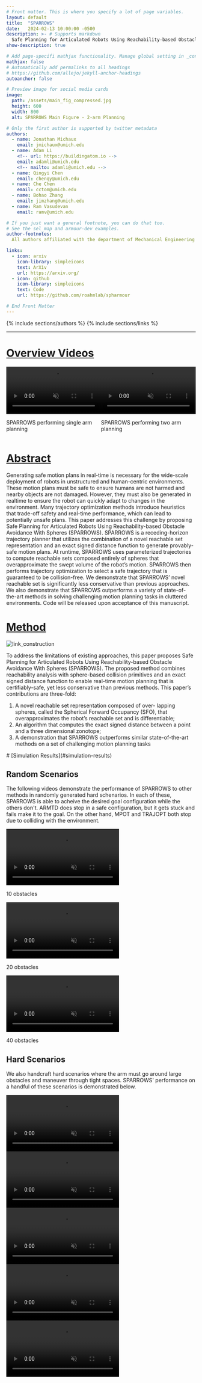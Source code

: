 ```yaml
---
# Front matter. This is where you specify a lot of page variables.
layout: default
title:  "SPARROWS"
date:   2024-02-13 10:00:00 -0500
description: >- # Supports markdown
  Safe Planning for Articulated Robots Using Reachability-based Obstacle Avoidance With Spheres
show-description: true

# Add page-specifi mathjax functionality. Manage global setting in _config.yml
mathjax: false
# Automatically add permalinks to all headings
# https://github.com/allejo/jekyll-anchor-headings
autoanchor: false

# Preview image for social media cards
image:
  path: /assets/main_fig_compressed.jpg
  height: 600
  width: 800
  alt: SPARROWS Main Figure - 2-arm Planning

# Only the first author is supported by twitter metadata
authors:
  - name: Jonathan Michaux
    email: jmichaux@umich.edu
  - name: Adam Li
    <!-- url: https://buildingatom.io -->
    email: adamli@umich.edu
    <!-- mailto: adamli@umich.edu -->
  - name: Qingyi Chen
    email: chenqy@umich.edu
  - name: Che Chen
    email: cctom@umich.edu
  - name: Bohao Zhang
    email: jimzhang@umich.edu
  - name: Ram Vasudevan
    email: ramv@umich.edu

# If you just want a general footnote, you can do that too.
# See the sel_map and armour-dev examples.
author-footnotes:
  All authors affiliated with the department of Mechanical Engineering and Department of Robotics of the University of Michigan, Ann Arbor.

links:
  - icon: arxiv
    icon-library: simpleicons
    text: ArXiv
    url: https://arxiv.org/
  - icon: github
    icon-library: simpleicons
    text: Code
    url: https://github.com/roahmlab/spharmour

# End Front Matter
---
```

<!-- <head>
<meta charset="UTF-8">
<meta name="viewport" content="width=device-width, initial-scale=1.0">
<title>Video Gallery</title>
<style>
    .video-container {
        display: flex;
        flex-wrap: wrap;
        justify-content: space-between; /* or space-around */
        margin: 0 -10px; /* Adjust according to your needs */
    }
    .video-item {
        width: calc(33.33% - 20px); /* Adjust the width according to your needs */
        margin: 10px;
    }
    .video-item video {
        width: 100%;
        height: auto;
    }
</style>
</head> -->

{% include sections/authors %}
{% include sections/links %}

---

# [Overview Videos](#overview-videos)
<div class="fullwidth video-container" style="display:flex;flex-wrap:nowrap;">
<div class="video-item">
<video preload="auto" disablepictureinpicture controls playsinline class="autoplay-in-frame" muted loop style="display: block; width:100%; height: auto;">
    <source src="assets/sparrows_single_arm_demo.mp4" type="video/mp4">
    Your browser does not support the video tag.
</video>
<p> SPARROWS performing single arm planning </p>
</div>
<div class="video-item">
<video preload="auto" disablepictureinpicture controls playsinline class="autoplay-in-frame" muted loop style="display: block; width:100%; height: auto;">
    <source src="assets/sparrows_two_arm_demo.mp4" type="video/mp4">
    Your browser does not support the video tag.
</video>
<p> SPARROWS performing two arm planning </p>
</div>
</div>

<div markdown="1" class="content-block justify grey">

# [Abstract](#abstract)
Generating safe motion plans in real-time is necessary for the wide-scale
deployment of robots in unstructured and human-centric environments. These
motion plans must be safe to ensure humans are not harmed and nearby objects are
not damaged. However, they must also be generated in realtime to ensure the
robot can quickly adapt to changes in the environment. Many trajectory
optimization methods introduce heuristics that trade-off safety and real-time
performance, which can lead to potentially unsafe plans. This paper addresses
this challenge by proposing Safe Planning for Articulated Robots Using
Reachability-based Obstacle Avoidance With Spheres (SPARROWS). SPARROWS is a
receding-horizon trajectory planner that utilizes the combination of a novel
reachable set representation and an exact signed distance function to generate
provably-safe motion plans. At runtime, SPARROWS uses parameterized trajectories
to compute reachable sets composed entirely of spheres that overapproximate the
swept volume of the robot’s motion. SPARROWS then performs trajectory
optimization to select a safe trajectory that is guaranteed to be
collision-free. We demonstrate that SPARROWS’ novel reachable set is
significantly less conservative than previous approaches.  We also demonstrate
that SPARROWS outperforms a variety of state-of-the-art methods in solving
challenging motion planning tasks in cluttered environments. Code will be
released upon acceptance of this manuscript.

</div>

<div markdown="1" class="justify">

# [Method](#method)

![link_construction](./assets/sfo_link_construction.png)

<!-- # Contributions -->
To address the limitations of existing approaches, this paper proposes Safe
Planning for Articulated Robots Using Reachability-based Obstacle Avoidance With
Spheres (SPARROWS). The proposed method combines reachability analysis with
sphere-based collision primitives and an exact signed distance function to
enable real-time motion planning that is certifiably-safe, yet less conservative
than previous methods. This paper’s contributions are three-fold:
1. A novel reachable set representation composed of over- lapping spheres,
   called the Spherical Forward Occupancy (SFO), that overapproximates the
   robot’s reachable set and is differentiable;
2. An algorithm that computes the exact signed distance between a point and a
   three dimensional zonotope;
3. A demonstration that SPARROWS outperforms similar state-of-the-art methods on
   a set of challenging motion planning tasks

</div>

<div markdown="1" class="content-block grey justify">
# [Simulation Results](#simulation-results)

## Random Scenarios

The following videos demonstrate the performance of SPARROWS to other methods in randomly generated hard schenarios.
In each of these, SPARROWS is able to acheive the desired goal configuration while the others don't.
ARMTD does stop in a safe configuration, but it gets stuck and fails make it to the goal.
On the other hand, MPOT and TRAJOPT both stop due to colliding with the environment.

<div class="video-container">
    <div class="video-item">
        <video controls disablepictureinpicture playsinline muted class="autoplay-in-frame" loop>
            <source src="assets/combined_10_obstacles.mp4" type="video/mp4">
            Your browser does not support the video tag.
        </video>
        <p> 10 obstacles</p>
    </div>
    <div class="video-item">
        <video controls disablepictureinpicture playsinline muted class="autoplay-in-frame" loop>
            <source src="assets/combined_20_obstacles.mp4" type="video/mp4">
            Your browser does not support the video tag.
        </video>
        <p> 20 obstacles</p>
    </div>
    <div class="video-item">
        <video controls disablepictureinpicture playsinline muted class="autoplay-in-frame" loop>
            <source src="assets/combined_40_obstacles.mp4" type="video/mp4">
            Your browser does not support the video tag.
        </video>
        <p> 40 obstacles</p>
    </div>
    <!-- Repeat the above structure for more videos -->
</div>

## Hard Scenarios

We also handcraft hard scenarios where the arm must go around large obstacles and maneuver through tight spaces.
SPARROWS' performance on a handful of these scenarios is demonstrated below.

<div class="video-container">
    <div class="video-item tighter">
        <video controls disablepictureinpicture playsinline muted class="autoplay-in-frame" loop>
            <source src="assets/sparrows_hard_scenarios_2.mp4" type="video/mp4">
            Your browser does not support the video tag.
        </video>
    </div>
    <div class="video-item tighter">
        <video controls disablepictureinpicture playsinline muted class="autoplay-in-frame" loop>
            <source src="assets/sparrows_hard_scenarios_3.mp4" type="video/mp4">
            Your browser does not support the video tag.
        </video>
    </div>
    <div class="video-item tighter">
        <video controls disablepictureinpicture playsinline muted class="autoplay-in-frame" loop>
            <source src="assets/sparrows_hard_scenarios_4.mp4" type="video/mp4">
            Your browser does not support the video tag.
        </video>
    </div>
    <div class="video-item tighter">
        <video controls disablepictureinpicture playsinline muted class="autoplay-in-frame" loop>
            <source src="assets/sparrows_hard_scenarios_8.mp4" type="video/mp4">
            Your browser does not support the video tag.
        </video>
    </div>
    <div class="video-item tighter">
        <video controls disablepictureinpicture playsinline muted class="autoplay-in-frame" loop>
            <source src="assets/sparrows_hard_scenarios_11.mp4" type="video/mp4">
            Your browser does not support the video tag.
        </video>
    </div>
</div>

</div>

<!-- <div markdown="1" class="content-block grey justify">
# [Citation](#citation)

*Insert whatever message*

```bibtex
@article{michaux2024sparrows,
  title={Safe Planning for Articulated Robots Using Reachability-based Obstacle Avoidance With Spheres},
  author={Jonathan Michaux and Adam Li and Qingyi Chen and Che Chen and Bohao Zhang and Ram Vasudevan},
  journal={ArXiv},
  year={2024},
  volume={},
}
```
</div> -->


<!-- below are some special scripts -->
<script>
  // Get all video elements
  const videos = document.querySelectorAll('.autoplay-in-frame');

  // Create an IntersectionObserver instance for each video
  videos.forEach(video => {
    const observer = new IntersectionObserver(entries => {
      const isVisible = entries[0].isIntersecting;
      if (isVisible && video.paused) {
        video.play();
      } else if (!isVisible && !video.paused) {
        video.pause();
      }
    }, { threshold: 0.7 });

    observer.observe(video);
  });
</script>

<!-- # [Content](#content) -->
<!-- <div markdown="1" class="content-block grey justify no-pre"> -->
<!-- some text -->

<!-- Try clicking this heading, this shows the manually defined header anchor, but if you do this, you should do it for all headings. -->
<!-- </div> -->

<!-- I made this look right by adding the `no-pre` class. -->
<!-- If you don't include `markdown="1"` it will fail to render any markdown inside. -->

<!-- You can also make fullwidth embeds (this doesn't actually link to any video) -->
<!-- <div class="fullwidth"> -->
<!-- <video controls="" style="background-color:black;width:100%;height:auto;aspect-ratio:16/9;"></video> -->
<!-- </div> -->

<!-- <div markdown="1" class="content-block grey justify"> -->
<!-- # Topic inside of the content block -->

<!-- Lorem ipsum dolor sit amet Consectetur adipiscing elit Integer molestie lorem at massa. -->

<!-- ![Alt Text](https://cdn.pixabay.com/photo/2019/09/05/01/11/mountainous-landscape-4452844_1280.jpg "Random Image") -->
<!-- </div> -->

<!-- # Topic outside of content block -->

<!-- ![Alt Text](https://cdn.pixabay.com/photo/2019/09/05/01/11/mountainous-landscape-4452844_1280.jpg "Random Image") -->

<!-- Lorem ipsum dolor sit amet Consectetur adipiscing elit Integer molestie lorem at massa. -->

<!-- ## This is how we can get the image at 100% -->

<!-- <div markdown="1" class="fullwidth"> -->
<!-- ![Alt Text](https://cdn.pixabay.com/photo/2019/09/05/01/11/mountainous-landscape-4452844_1280.jpg "Random Image") -->
<!-- </div> -->

<!-- ## And this is how we can get the image closer -->

<!-- <div markdown="1" class="no-pre"> -->
<!-- ![Alt Text](https://cdn.pixabay.com/photo/2019/09/05/01/11/mountainous-landscape-4452844_1280.jpg "Random Image") -->
<!-- </div> -->

<!-- Lorem ipsum dolor sit amet Consectetur adipiscing elit Integer molestie lorem at massa. -->

<!-- <div markdown="1" class="cabin"> -->
<!-- It's also possible to specify a new font for a specific section -->
<!-- </div> -->

<!-- <div markdown="1" class="jp"> -->
<!-- ## See? 1 -->
<!-- </div> -->

<!-- And you can also <span class="cabin">change it in the middle</span>, though that's a bit more problematic for other reasons. -->

<!-- To specify fonts, just use Google Fonts and update `_data/fonts.yml`. -->
<!-- Any fonts you add as extra fonts at the bottom become usable fonts in the body of the post. -->

<!-- There are also tools to grab icons from other repos. -->
<!-- Just use the following: -->
<!-- {% include util/icons icon='github' icon-library='simpleicons' -%} -->
<!-- , and you'll be able to add icons from any library you have enabled that is supported. -->

<!-- This uses the liquid template engine for importing. -->
<!-- If you include the - at the start of end of such a line, it say to discard all whitespace before or after. -->
<!-- In order to keep the comma there, we added the -. -->
<!-- This is what happens: -->
<!-- {% include util/icons icon='github' icon-library='simpleicons' %} -->
<!-- , when you don't have it (notice the space). -->

<!-- And if you have mathjax enabled in `_config.yml` or in the Front Matter as it is here, you can even add latex: -->

<!-- $$ -->
<!-- \begin{align*} -->
<!--   & \phi(x,y) = \phi \left(\sum_{i=1}^n x_ie_i, \sum_{j=1}^n y_je_j \right) -->
<!--   = \sum_{i=1}^n \sum_{j=1}^n x_i y_j \phi(e_i, e_j) = \\ -->
<!--   & (x_1, \ldots, x_n) \left( \begin{array}{ccc} -->
<!--       \phi(e_1, e_1) & \cdots & \phi(e_1, e_n) \\ -->
<!--       \vdots & \ddots & \vdots \\ -->
<!--       \phi(e_n, e_1) & \cdots & \phi(e_n, e_n) -->
<!--     \end{array} \right) -->
<!--   \left( \begin{array}{c} -->
<!--       y_1 \\ -->
<!--       \vdots \\ -->
<!--       y_n -->
<!--     \end{array} \right) -->
<!-- \end{align*} -->
<!-- $$ -->

<!-- You can also treat a section of text as a block, and use kramdown's block attribution methods to change fonts. -->
<!-- You can see at the end of this section in the markdown that I do just that -->
<!-- {: class="cabin"} -->

<!-- <div markdown="1" class="content-block grey justify"> -->
<!-- # This is a really long heading block so I can see if justify breaks the heading, and make sure that headings don't get justify unless they are explicitly classed with justify like the following heading -->

<!-- # This is the following really long heading block so I can see if justify breaks the heading, and make sure that only this heading is justified because it has the explicit tag -->
<!-- {: class="justify"} -->
<!-- </div> -->

<!-- <div markdown="1" class="content-block grey justify"> -->
<!-- # Citation -->

<!-- *Insert whatever message* -->

<!-- ```bibtex -->
<!-- @article{nash51, -->
<!--   author  = "Nash, John", -->
<!--   title   = "Non-cooperative Games", -->
<!--   journal = "Annals of Mathematics", -->
<!--   year    = 1951, -->
<!--   volume  = "54", -->
<!--   number  = "2", -->
<!--   pages   = "286--295" -->
<!-- } -->
<!-- ``` -->
<!-- </div> -->
